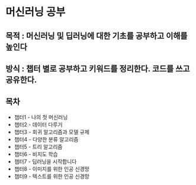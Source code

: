 # 머신러닝 공부

## 목적 : 머신러닝 및 딥러닝에 대한 기초를 공부하고 이해를 높인다

## 방식 : 챕터 별로 공부하고 키워드를 정리한다. 코드를 쓰고 공유한다.

## 목차

* 챕터1 - 나의 첫 머신러닝
* 챕터2 - 데이터 다루기
* 챕터3 - 회귀 알고리즘과 모델 규제
* 챕터4 - 다양한 분류 알고리즘
* 챕터5 - 트리 알고리즘
* 챕터6 - 비지도 학습
* 챕터7 - 딥러닝을 시작합니다
* 챕터8 - 이미지를 위한 인공 신경망
* 챕터9 - 텍스트를 위한 인공 신경망